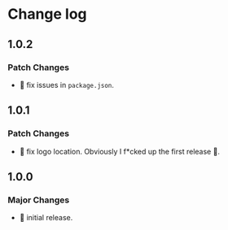 # Change log

## 1.0.2

### Patch Changes

-   🔧 fix issues in `package.json`.

## 1.0.1

### Patch Changes

-   📝 fix logo location. Obviously I f\*cked up the first release 🤦.

## 1.0.0

### Major Changes

-   🎉 initial release.
